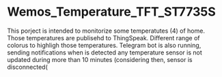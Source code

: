 # Wemos_Temperature_TFT_ST7735S

This porject is intended to monitorize some temperatutes (4) of home. Those temperatures are publisehd to ThingSpeak. Different range of colorus to highligh 
those temperatures. 
Telegram bot is also running, sending notifications when is detected any temperature sensor is not updated during more than 10 minutes (considering then, sensor is 
disconnected(
